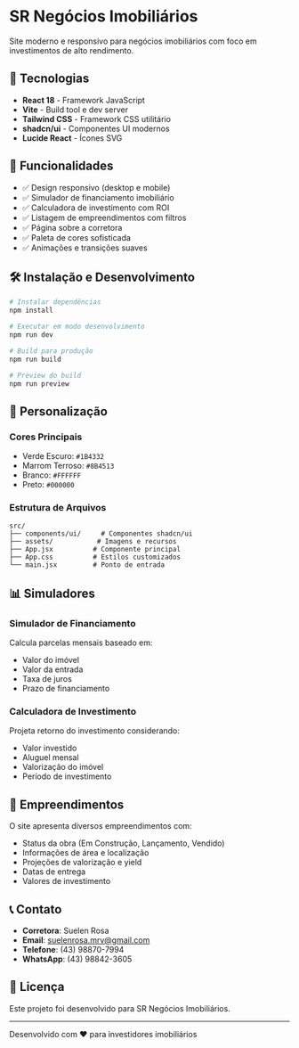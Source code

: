 # SR Negócios Imobiliários

Site moderno e responsivo para negócios imobiliários com foco em investimentos de alto rendimento.

## 🚀 Tecnologias

- **React 18** - Framework JavaScript
- **Vite** - Build tool e dev server
- **Tailwind CSS** - Framework CSS utilitário
- **shadcn/ui** - Componentes UI modernos
- **Lucide React** - Ícones SVG

## 📱 Funcionalidades

- ✅ Design responsivo (desktop e mobile)
- ✅ Simulador de financiamento imobiliário
- ✅ Calculadora de investimento com ROI
- ✅ Listagem de empreendimentos com filtros
- ✅ Página sobre a corretora
- ✅ Paleta de cores sofisticada
- ✅ Animações e transições suaves

## 🛠️ Instalação e Desenvolvimento

```bash
# Instalar dependências
npm install

# Executar em modo desenvolvimento
npm run dev

# Build para produção
npm run build

# Preview do build
npm run preview
```

## 🎨 Personalização

### Cores Principais
- Verde Escuro: `#1B4332`
- Marrom Terroso: `#8B4513`
- Branco: `#FFFFFF`
- Preto: `#000000`

### Estrutura de Arquivos

```
src/
├── components/ui/     # Componentes shadcn/ui
├── assets/           # Imagens e recursos
├── App.jsx          # Componente principal
├── App.css          # Estilos customizados
└── main.jsx         # Ponto de entrada
```

## 📊 Simuladores

### Simulador de Financiamento
Calcula parcelas mensais baseado em:
- Valor do imóvel
- Valor da entrada
- Taxa de juros
- Prazo de financiamento

### Calculadora de Investimento
Projeta retorno do investimento considerando:
- Valor investido
- Aluguel mensal
- Valorização do imóvel
- Período de investimento

## 🏢 Empreendimentos

O site apresenta diversos empreendimentos com:
- Status da obra (Em Construção, Lançamento, Vendido)
- Informações de área e localização
- Projeções de valorização e yield
- Datas de entrega
- Valores de investimento

## 📞 Contato

- **Corretora**: Suelen Rosa
- **Email**: suelenrosa.mrv@gmail.com
- **Telefone**: (43) 98870-7994
- **WhatsApp**: (43) 98842-3605

## 📄 Licença

Este projeto foi desenvolvido para SR Negócios Imobiliários.

---

Desenvolvido com ❤️ para investidores imobiliários

